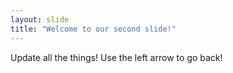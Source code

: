 ```yaml
---
layout: slide
title: "Welcome to our second slide!"
---
```

Update all the things!
Use the left arrow to go back!
